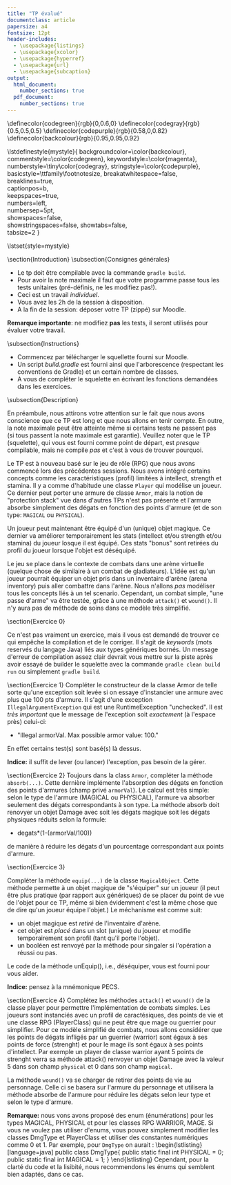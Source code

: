 ```yaml
---
title: "TP évalué"
documentclass: article
papersize: a4
fontsize: 12pt
header-includes:
  - \usepackage{listings}
  - \usepackage{xcolor}
  - \usepackage{hyperref}
  - \usepackage{url}
  - \usepackage{subcaption}
output:
  html_document:
    number_sections: true
  pdf_document:
    number_sections: true
---
```



\definecolor{codegreen}{rgb}{0,0.6,0}
\definecolor{codegray}{rgb}{0.5,0.5,0.5}
\definecolor{codepurple}{rgb}{0.58,0,0.82}
\definecolor{backcolour}{rgb}{0.95,0.95,0.92}

\lstdefinestyle{mystyle}{
    backgroundcolor=\color{backcolour},   
    commentstyle=\color{codegreen},
    keywordstyle=\color{magenta},
    numberstyle=\tiny\color{codegray},
    stringstyle=\color{codepurple},
    basicstyle=\ttfamily\footnotesize,
    breakatwhitespace=false,         
    breaklines=true,                 
    captionpos=b,                    
    keepspaces=true,                 
    numbers=left,                    
    numbersep=5pt,                  
    showspaces=false,                
    showstringspaces=false,
    showtabs=false,                  
    tabsize=2
}

\lstset{style=mystyle}



\section{Introduction}
\subsection{Consignes générales}
- Le tp doit être compilable avec la commande ``gradle build``.
- Pour avoir la note maximale il faut que votre programme passe tous les tests unitaires (pré-définis, ne les modifiez pas!).
- Ceci est un travail *individuel*.
- Vous avez les 2h de la session à disposition.
- A la fin de la session: déposer votre TP (zippé) sur Moodle. 

**Remarque importante**: ne modifiez **pas** les tests, il seront utilisés pour évaluer votre travail.

\subsection{Instructions}
- Commencez par télécharger le squellette fourni sur Moodle.
- Un script *build.gradle* est fourni ainsi que l'arborescence (respectant les conventions de Gradle) et un certain nombre de classes.
- A vous de compléter le squelette en écrivant les fonctions demandées dans les exercices.

\subsection{Description}

En préambule, nous attirons votre attention sur le fait que nous avons conscience que ce TP est long et que nous allons en tenir compte. En outre, la note maximale peut être atteinte même si certains tests ne passent pas (si tous passent la note maximale est garantie). Veuillez noter que le TP (squelette), qui vous est fourni comme point de départ, est *presque* compilable, mais ne compile *pas* et c'est à vous de trouver pourquoi.


Le TP est à nouveau basé sur le jeu de rôle (RPG) que nous avons commencé lors des précédentes sessions. Nous avons intégré certains concepts comme les caractéristiques (profil) limitées à intellect, strength et stamina. Il y a comme d'habitude une classe ``Player`` qui modélise un joueur. Ce dernier peut porter une armure de classe ``Armor``, mais la notion de "protection stack" vue dans d'autres TPs n'est pas présente et l'armure absorbe simplement des dégats en fonction des points d'armure (et de son type: ``MAGICAL`` ou ``PHYSICAL``). 

Un joueur peut maintenant être équipé d'un (unique) objet magique. Ce dernier va améliorer temporairement les stats (intellect et/ou strength et/ou stamina) du joueur losque il est équipé. Ces stats "bonus" sont retirées du profil du joueur lorsque l'objet est déséquipé. 

Le jeu se place dans le contexte de combats dans une arène virtuelle (quelque chose de similaire à un combat de gladiateurs). L'idée est qu'un joueur pourrait équiper un objet pris dans un inventaire d'arène (arena inventory) puis aller combattre dans l'arène. Nous n'allons *pas* modéliser tous les concepts liés à un tel scenario. Cependant, un combat simple, "une passe d'arme" va être testée, grâce à une méthode ``attack()`` et ``wound()``. Il n'y aura pas de méthode de soins dans ce modèle très simplifié.

\section{Exercice 0}

Ce n'est pas vraiment un exercice, mais il vous est demandé de trouver ce qui empêche la compilation et de le corriger. Il s'agit de *keywords* (mots reservés du langage Java) liés aux types génériques bornés. Un message d'erreur de compilation assez clair devrait vous mettre sur la piste après avoir essayé de builder le squelette avec la commande ``gradle clean build run`` ou simplement ``gradle build``.

\section{Exercice 1}
Compléter le constructeur de la classe Armor de telle sorte qu'une exception soit levée si on essaye d'instancier une armure avec plus que 100 pts d'armure. Il s'agit d'une exception ``IllegalArgumentException`` qui est une RuntimeException "unchecked". Il est *très important* que le message de l'exception soit *exactement* (à l'espace près) celui-ci:

- "Illegal armorVal. Max possible armor value: 100." 

En effet certains test(s) sont basé(s) là dessus.

**Indice:** il suffit de lever (ou lancer) l'exception, pas besoin de la gérer.


\section{Exercice 2}
Toujours dans la class ``Armor``, compléter la méthode ``absorb(...)``. Cette dernière implémente l'absorption des dégats en fonction des points d'armures (champ privé ``armorVal``). Le calcul est très simple: selon le type de l'armure (MAGICAL ou PHYSICAL), l'armure va absorber seulement des dégats correspondants à son type. La méthode absorb doit renovyer un objet Damage avec soit les dégats magique soit les dégats physiques réduits selon la formule:

- degats*(1-(armorVal/100))

de manière à réduire les dégats d'un pourcentage correspondant aux points d'armure.

\section{Exercice 3}

Compléter la méthode ``equip(...)`` de la classe ``MagicalObject``. Cette méthode permette à un objet magique de "s'équiper" sur un joueur (il peut être plus pratique (par rapport aux génériques) de se placer du point de vue de l'objet pour ce TP, même si bien évidemment c'est la même chose que de dire qu'un joueur équipe l'objet.)
Le méchanisme est comme suit:

- un objet magique est *retiré* de l'inventaire d'arène.
- cet objet est *placé* dans un slot (unique) du joueur et modifie temporairement son profil (tant qu'il porte l'objet).
- un booléen est renvoyé par la méthode pour singaler si l'opération a réussi ou pas.

Le code de la méthode unEquip(), i.e., déséquiper, vous est fourni pour vous aider.

**Indice:** pensez à la mnémonique PECS.

\section{Exercice 4}
Complétez les méthodes ``attack()`` et ``wound()`` de la classe player pour permettre l'implémentation de combats simples. Les joueurs sont instanciés avec un profil de caractésiques, des points de vie et une classe RPG (PlayerClass) qui ne peut être que mage ou guerrier pour simplifier. Pour ce modèle simplifié de combats, nous allons considérer que les points de dégats infligés par un guerrier (warrior) sont égaux à ses points de force (strenght) et pour le mage ils sont égaux à ses points d'intellect. Par exemple un player de classe warrior ayant 5 points de strenght verra sa méthode attack() renvoyer un objet Damage avec la valeur 5 dans son champ ``physical`` et 0 dans son champ ``magical``.

La méthode ``wound()`` va se charger de retirer des points de vie au personnage. Celle ci se basera sur l'armure du personnage et utilisera la méthode absorbe de l'armure pour réduire les dégats selon leur type et selon le type d'armure. 

**Remarque:** nous vons avons proposé des enum (énumérations) pour les types MAGICAL, PHYSICAL et pour les classes RPG WARRIOR, MAGE. Si vous ne voulez pas utiliser d'enums, vous pouvez simplement modifier les classes DmgType et PlayerClass et utiliser des constantes numériques comme 0 et 1. Par exemple, pour ``DmgType`` on aurait :
\begin{lstlisting}[language=java]
public class DmgType{
    public static final int PHYSICAL = 0;
    public static final int MAGICAL = 1;
}
\end{lstlisting}
Cependant, pour la clarté du code et la lisibité, nous recommendons les énums qui semblent bien adaptés, dans ce cas.
